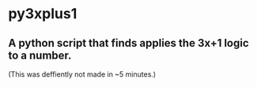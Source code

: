 # py3xplus1
## A python script that finds applies the 3x+1 logic to a number.

(This was deffiently not made in ~5 minutes.)